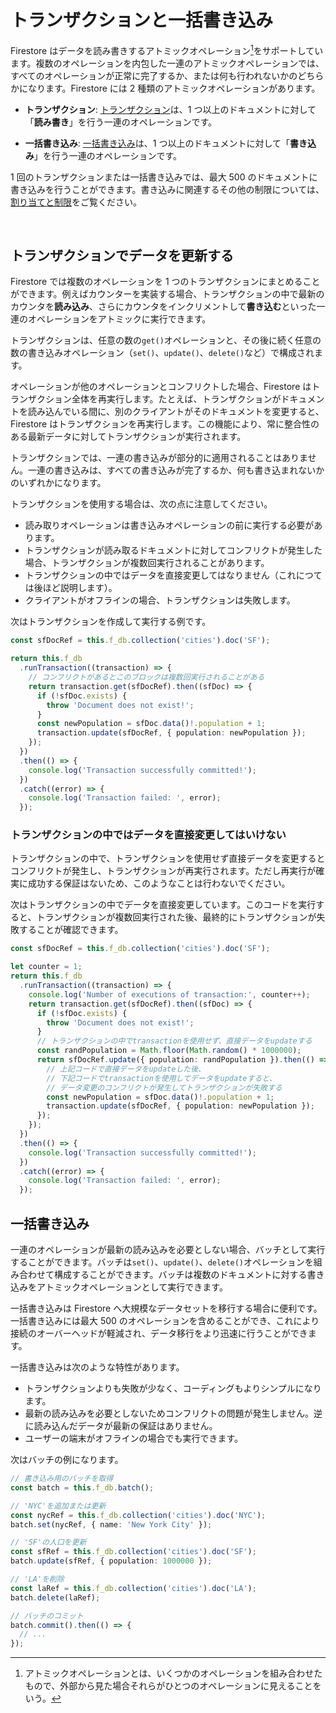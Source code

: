 # トランザクションと一括書き込み

Firestore はデータを読み書きするアトミックオペレーション[^※1]をサポートしています。複数のオペレーションを内包した一連のアトミックオペレーションでは、すべてのオペレーションが正常に完了するか、または何も行われないかのどちらかになります。Firestore には 2 種類のアトミックオペレーションがあります。

- **トランザクション**: [トランザクション](#transactions)は、1 つ以上のドキュメントに対して「**読み書き**」を行う一連のオペレーションです。

- **一括書き込み**: [一括書き込み](#batched-writes)は、1 つ以上のドキュメントに対して「**書き込み**」を行う一連のオペレーションです。

1 回のトランザクションまたは一括書き込みでは、最大 500 のドキュメントに書き込みを行うことができます。書き込みに関連するその他の制限については、[割り当てと制限](https://firebase.google.com/docs/firestore/quotas?hl=ja#writes_and_transactions)をご覧ください。

<br>

[^※1]: アトミックオペレーションとは、いくつかのオペレーションを組み合わせたもので、外部から見た場合それらがひとつのオペレーションに見えることをいう。

## <div id="transactions">トランザクションでデータを更新する</div>

Firestore では複数のオペレーションを 1 つのトランザクションにまとめることができます。例えばカウンターを実装する場合、トランザクションの中で最新のカウンタを**読み込み**、さらにカウンタをインクリメントして**書き込む**といった一連のオペレーションをアトミックに実行できます。

トランザクションは、任意の数の`get()`オペレーションと、その後に続く任意の数の書き込みオペレーション（`set()`、`update()`、`delete()`など）で構成されます。

オペレーションが他のオペレーションとコンフリクトした場合、Firestore はトランザクション全体を再実行します。たとえば、トランザクションがドキュメントを読み込んでいる間に、別のクライアントがそのドキュメントを変更すると、Firestore はトランザクションを再実行します。この機能により、常に整合性のある最新データに対してトランザクションが実行されます。

トランザクションでは、一連の書き込みが部分的に適用されることはありません。一連の書き込みは、すべての書き込みが完了するか、何も書き込まれないかのいずれかになります。

トランザクションを使用する場合は、次の点に注意してください。

- 読み取りオペレーションは書き込みオペレーションの前に実行する必要があります。
- トランザクションが読み取るドキュメントに対してコンフリクトが発生した場合、トランザクションが複数回実行されることがあります。
- トランザクションの中ではデータを直接変更してはなりません（これにつては後ほど説明します）。
- クライアントがオフラインの場合、トランザクションは失敗します。

次はトランザクションを作成して実行する例です。

```ts
const sfDocRef = this.f_db.collection('cities').doc('SF');

return this.f_db
  .runTransaction((transaction) => {
    // コンフリクトがあるとこのブロックは複数回実行されることがある
    return transaction.get(sfDocRef).then((sfDoc) => {
      if (!sfDoc.exists) {
        throw 'Document does not exist!';
      }
      const newPopulation = sfDoc.data()!.population + 1;
      transaction.update(sfDocRef, { population: newPopulation });
    });
  })
  .then(() => {
    console.log('Transaction successfully committed!');
  })
  .catch((error) => {
    console.log('Transaction failed: ', error);
  });
```

### トランザクションの中ではデータを直接変更してはいけない

トランザクションの中で、トランザクションを使用せず直接データを変更するとコンフリクトが発生し、トランザクションが再実行されます。ただし再実行が確実に成功する保証はないため、このようなことは行わないでください。

次はトランザクションの中でデータを直接変更しています。このコードを実行すると、トランザクションが複数回実行された後、最終的にトランザクションが失敗することが確認できます。

```ts
const sfDocRef = this.f_db.collection('cities').doc('SF');

let counter = 1;
return this.f_db
  .runTransaction((transaction) => {
    console.log('Number of executions of transaction:', counter++);
    return transaction.get(sfDocRef).then((sfDoc) => {
      if (!sfDoc.exists) {
        throw 'Document does not exist!';
      }
      // トランザクションの中でtransactionを使用せず、直接データをupdateする
      const randPopulation = Math.floor(Math.random() * 1000000);
      return sfDocRef.update({ population: randPopulation }).then(() => {
        // 上記コードで直接データをupdateした後、
        // 下記コードでtransactionを使用してデータをupdateすると、
        // データ変更のコンフリクトが発生してトランザクションが失敗する
        const newPopulation = sfDoc.data()!.population + 1;
        transaction.update(sfDocRef, { population: newPopulation });
      });
    });
  })
  .then(() => {
    console.log('Transaction successfully committed!');
  })
  .catch((error) => {
    console.log('Transaction failed: ', error);
  });
```

## <div id="batched-writes">一括書き込み</div>

一連のオペレーションが最新の読み込みを必要としない場合、バッチとして実行することができます。バッチは`set()`、`update()`、`delete()`オペレーションを組み合わせて構成することができます。バッチは複数のドキュメントに対する書き込みをアトミックオペレーションとして実行できます。

一括書き込みは Firestore へ大規模なデータセットを移行する場合に便利です。一括書き込みには最大 500 のオペレーションを含めることができ、これにより接続のオーバーヘッドが軽減され、データ移行をより迅速に行うことができます。

一括書き込みは次のような特性があります。

* トランザクションよりも失敗が少なく、コーディングもよりシンプルになります。
* 最新の読み込みを必要としないためコンフリクトの問題が発生しません。逆に読み込んだデータが最新の保証はありません。
* ユーザーの端末がオフラインの場合でも実行できます。

次はバッチの例になります。

```ts
// 書き込み用のバッチを取得
const batch = this.f_db.batch();

// 'NYC'を追加または更新
const nycRef = this.f_db.collection('cities').doc('NYC');
batch.set(nycRef, { name: 'New York City' });

// 'SF'の人口を更新
const sfRef = this.f_db.collection('cities').doc('SF');
batch.update(sfRef, { population: 1000000 });

// 'LA'を削除
const laRef = this.f_db.collection('cities').doc('LA');
batch.delete(laRef);

// バッチのコミット
batch.commit().then(() => {
  // ...
});
```

